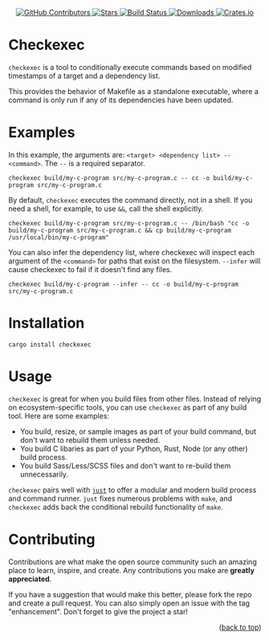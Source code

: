 <div id="top"></div>

<p align="center">
<a href="https://github.com/kurtbuilds/checkexec/graphs/contributors">
    <img src="https://img.shields.io/github/contributors/kurtbuilds/checkexec.svg?style=flat-square" alt="GitHub Contributors" />
</a>
<a href="https://github.com/kurtbuilds/checkexec/stargazers">
    <img src="https://img.shields.io/github/stars/kurtbuilds/checkexec.svg?style=flat-square" alt="Stars" />
</a>
<a href="https://github.com/kurtbuilds/checkexec/actions">
    <img src="https://img.shields.io/github/workflow/status/kurtbuilds/checkexec/Run%20Tests?style=flat-square" alt="Build Status" />
</a>
<a href="https://crates.io/crates/checkexec">
    <img src="https://img.shields.io/crates/d/checkexec?style=flat-square" alt="Downloads" />
</a>
<a href="https://crates.io/crates/checkexec">
    <img src="https://img.shields.io/crates/v/checkexec?style=flat-square" alt="Crates.io" />
</a>

</p>

# Checkexec

`checkexec` is a tool to conditionally execute commands based on modified timestamps of a target and a dependency list.

This provides the behavior of Makefile as a standalone executable, where a command is only run if any of its dependencies have been updated.

# Examples

In this example, the arguments are: `<target> <dependency list> -- <command>`. The `--` is a required separator.

    checkexec build/my-c-program src/my-c-program.c -- cc -o build/my-c-program src/my-c-program.c

By default, `checkexec` executes the command directly, not in a shell. If you need a shell, for example, to use `&&`,
call the shell explicitly.

    checkexec build/my-c-program src/my-c-program.c -- /bin/bash "cc -o build/my-c-program src/my-c-program.c && cp build/my-c-program /usr/local/bin/my-c-program"

You can also infer the dependency list, where checkexec will inspect each argument of the `<command>` for paths that
exist on the filesystem. `--infer` will cause checkexec to fail if it doesn't find any files.

    checkexec build/my-c-program --infer -- cc -o build/my-c-program src/my-c-program.c


# Installation

    cargo install checkexec

# Usage

`checkexec` is great for when you build files from other files. Instead of relying on
ecosystem-specific tools, you can use `checkexec` as part of any build tool. Here are some examples:

- You build, resize, or sample images as part of your build command, but don't want to rebuild them unless needed.
- You build C libaries as part of your Python, Rust, Node (or any other) build process.
- You build Sass/Less/SCSS files and don't want to re-build them unnecessarily.

`checkexec` pairs well with [`just`](https://github.com/casey/just) to offer a modular and
modern build process and command runner. `just` fixes numerous problems with
`make`, and `checkexec` adds back the conditional rebuild functionality of `make`.

# Contributing

Contributions are what make the open source community such an amazing place to learn, inspire, and create. 
Any contributions you make are **greatly appreciated**.

If you have a suggestion that would make this better, please fork the repo and create a pull request. 
You can also simply open an issue with the tag "enhancement".
Don't forget to give the project a star!

<p align="right">(<a href="#top">back to top</a>)</p>
